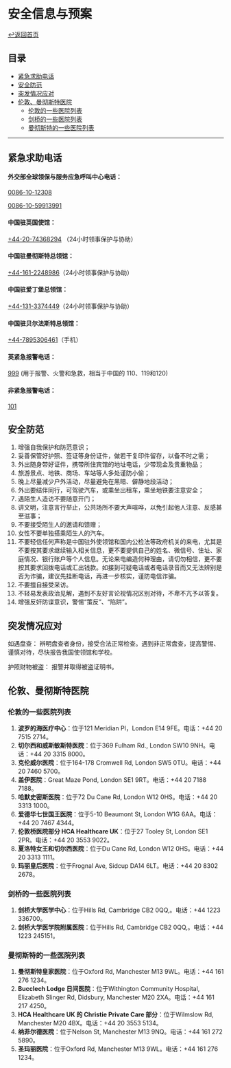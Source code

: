 # 安全信息与预案
[↩返回首页](README)

## 目录
- [紧急求助电话](#紧急求助电话)  
- [安全防范](#安全防范)
- [突发情况应对](#突发情况应对)
- [伦敦、曼彻斯特医院](#伦敦、曼彻斯特医院)
  - [伦敦的一些医院列表](#伦敦的一些医院列表)
  - [剑桥的一些医院列表](#剑桥的一些医院列表)
  - [曼彻斯特的一些医院列表](#曼彻斯特的一些医院列表)
---

## 紧急求助电话
#### 外交部全球领保与服务应急呼叫中心电话：
[0086-10-12308](tel:0086-10-12308)

[0086-10-59913991](tel:0086-10-59913991)
  
#### 中国驻英国使馆：
[+44-20-74368294](tel:+44-20-74368294) （24小时领事保护与协助）

#### 中国驻曼彻斯特总领馆：
[+44-161-2248986](tel:+44-161-2248986)（24小时领事保护与协助）

#### 中国驻爱丁堡总领馆：
[+44-131-3374449](tel:+44-131-3374449)（24小时领事保护与协助）

#### 中国驻贝尔法斯特总领馆：
[+44-7895306461](tel:+44-7895306461)（手机）

#### 英紧急报警电话：
[999](tel:999) (用于报警、火警和急救，相当于中国的 110、119和120)

#### 非紧急报警电话：
[101](tel:101)

## 安全防范
1. 增强自我保护和防范意识；
2. 妥善保管好护照、签证等身份证件，做若干复印件留存，以备不时之需；
3. 外出随身带好证件，携带所住宾馆的地址电话，少带现金及贵重物品；
4. 旅游景点、地铁、商场、车站等人多处谨防小偷；
5. 晚上尽量减少户外活动，尽量避免在黑暗、僻静地段活动；
6. 外出要结伴同行，可驾驶汽车，或乘坐出租车，乘坐地铁要注意安全；
7. 遇陌生人造访不要随意开门；
8. 讲文明，注意言行举止，公共场所不要大声喧哗，以免引起他人注意、反感甚至滋事；
9. 不要接受陌生人的邀请和馈赠；
10. 女性不要单独搭乘陌生人的汽车。
11. 不要轻信任何声称是中国驻外使领馆和国内公检法等政府机关的来电，尤其是不要按其要求继续输入相关信息，更不要提供自己的姓名、微信号、住址、家庭情况、银行账户等个人信息。无论来电编造何种理由，请切勿相信，更不要按其要求回拨电话或汇出钱款。如接到可疑电话或者电话录音而又无法辨别是否为诈骗，建议先挂断电话，再进一步核实，谨防电信诈骗。
12. 不要擅自接受采访。
13. 不轻易发表政治见解，遇到不友好言论视情况区别对待，不卑不亢予以答复。
14. 增强反奸防谍意识，警惕“策反”、“陷阱”。


## 突发情况应对
如遇盘查：
辨明盘查者身份，接受合法正常检查。遇到非正常盘查，提高警惕、谨慎对待，尽快报告我国使领馆和学校。

护照财物被盗：
报警并取得被盗证明书。

## 伦敦、曼彻斯特医院

### 伦敦的一些医院列表
1. **波罗的海医疗中心**：位于121 Meridian Pl，London E14 9FE。电话：+44 20 7515 2714。
2. **切尔西和威斯敏斯特医院**：位于369 Fulham Rd., London SW10 9NH。电话：+44 20 3315 8000。
3. **克伦威尔医院**：位于164-178 Cromwell Rd, London SW5 0TU。电话：+44 20 7460 5700。
4. **盖伊医院**：Great Maze Pond, London SE1 9RT。电话：+44 20 7188 7188。
5. **哈默史密斯医院**：位于72 Du Cane Rd, London W12 0HS。电话：+44 20 3313 1000。
6. **爱德华七世国王医院**：位于5-10 Beaumont St, London W1G 6AA。电话：+44 20 7467 4344。
7. **伦敦桥医院部分 HCA Healthcare UK**：位于27 Tooley St, London SE1 2PR。电话：+44 20 3553 9022。
8. **夏洛特女王和切尔西医院**：位于Du Cane Rd, London W12 0HS。电话：+44 20 3313 1111。
9. **玛丽皇后医院**：位于Frognal Ave, Sidcup DA14 6LT。电话：+44 20 8302 2678。

### 剑桥的一些医院列表
1. **剑桥大学医学中心**：位于Hills Rd, Cambridge CB2 0QQ,。电话：+44 1223 336700。
2. **剑桥大学医学院附属医院**：位于Hills Rd, Cambridge CB2 0QQ,。电话：+44 1223 245151。

### 曼彻斯特的一些医院列表
1. **曼彻斯特皇家医院**：位于Oxford Rd, Manchester M13 9WL。电话：+44 161 276 1234。
2. **Bucclech Lodge 日间医院**：位于Withington Community Hospital, Elizabeth Slinger Rd, Didsbury, Manchester M20 2XA。电话：+44 161 217 4250。
3. **HCA Healthcare UK 的 Christie Private Care 部分**：位于Wilmslow Rd, Manchester M20 4BX。电话：+44 20 3553 5134。
4. **纳菲尔德医院**：位于Nelson St, Manchester M13 9NQ。电话：+44 161 272 5890。
5. **圣玛丽医院**：位于Oxford Rd, Manchester M13 9WL。电话：+44 161 276 1234。